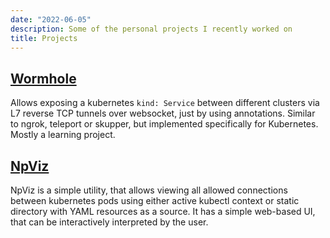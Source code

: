 ```yaml
---
date: "2022-06-05"
description: Some of the personal projects I recently worked on
title: Projects
---
```




## <a href="https://github.com/glothriel/wormhole">Wormhole <i class="fa fa-github"></i></a>

Allows exposing a kubernetes `kind: Service` between different clusters via L7 reverse TCP tunnels over websocket, just by using annotations. Similar to ngrok, teleport or skupper, but implemented specifically for Kubernetes. Mostly a learning project.

## <a href="https://github.com/glothriel/npviz">NpViz <i class="fa fa-github"></i></a>

NpViz is a simple utility, that allows viewing all allowed connections between kubernetes pods using either active kubectl context or static directory with YAML resources as a source. It has a simple web-based UI, that can be interactively interpreted by the user.

